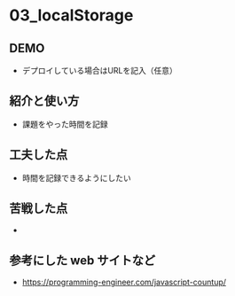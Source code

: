 # 03_localStorage

## DEMO

  - デプロイしている場合はURLを記入（任意）

## 紹介と使い方

  - 課題をやった時間を記録

## 工夫した点

  - 時間を記録できるようにしたい

## 苦戦した点

  -

## 参考にした web サイトなど

  - https://programming-engineer.com/javascript-countup/
